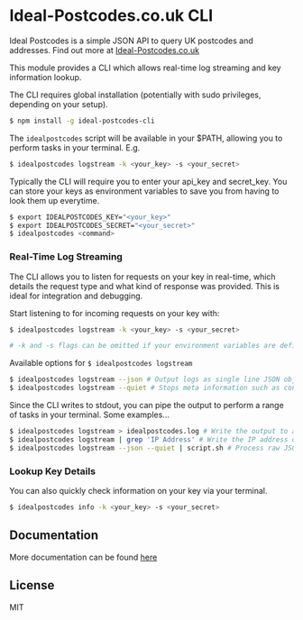 # Ideal-Postcodes.co.uk CLI

Ideal Postcodes is a simple JSON API to query UK postcodes and addresses. Find out more at [Ideal-Postcodes.co.uk](https://ideal-postcodes.co.uk/)

This module provides a CLI which allows real-time log streaming and key information lookup.

The CLI requires global installation (potentially with sudo privileges, depending on your setup).

```bash
$ npm install -g ideal-postcodes-cli
```

The `idealpostcodes` script will be available in your $PATH, allowing you to perform tasks in your terminal. E.g.

```bash
$ idealpostcodes logstream -k <your_key> -s <your_secret>
```

Typically the CLI will require you to enter your api_key and secret_key. You can store your keys as environment variables to save you from having to look them up everytime.

```bash
$ export IDEALPOSTCODES_KEY="<your_key>"
$ export IDEALPOSTCODES_SECRET="<your_secret>"
$ idealpostcodes <command>
```

### Real-Time Log Streaming

The CLI allows you to listen for requests on your key in real-time, which details the request type and what kind of response was provided. This is ideal for integration and debugging.

Start listening to for incoming requests on your key with:

```bash
$ idealpostcodes logstream -k <your_key> -s <your_secret>

# -k and -s flags can be omitted if your environment variables are defined
```

Available options for `$ idealpostcodes logstream`

```bash
$ idealpostcodes logstream --json # Output logs as single line JSON objects
$ idealpostcodes logstream --quiet # Stops meta information such as connection, reconnection or disconnect messages from being written to stdout
```

Since the CLI writes to stdout, you can pipe the output to perform a range of tasks in your terminal. Some examples...

```bash
$ idealpostcodes logstream > idealpostcodes.log # Write the output to a file
$ idealpostcodes logstream | grep 'IP Address' # Write the IP address of incoming requests to console
$ idealpostcodes logstream --json --quiet | script.sh # Process raw JSON logs in a script
```

### Lookup Key Details

You can also quickly check information on your key via your terminal.

```bash
$ idealpostcodes info -k <your_key> -s <your_secret>
```

## Documentation
More documentation can be found [here](https://ideal-postcodes.co.uk/documentation/node-js)

## License

MIT